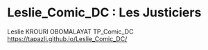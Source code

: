 # Leslie_Comic_DC : Les Justiciers
Leslie KROURI OBOMALAYAT TP_Comic_DC
https://tapazli.github.io/Leslie_Comic_DC/
